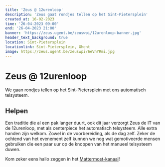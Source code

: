 ```yaml
---
title: 'Zeus @ 12urenloop'
description: 'Zeus gaat rondjes tellen op het Sint-Pietersplein'
created_at: 16-02-2023
time: '26-04-2023 09:00'
end: '26-04-2023 21:00'
banner: 'https://zeus.ugent.be/zeuswpi/12urenloop-banner.jpg'
header_text_background: true
location: Sint-Pietersplein
locationlink: Sint-Pietersplein, Ghent
image: https://zeus.ugent.be/zeuswpi/6eVnYRmi.jpg
---
```


# Zeus @ 12urenloop

We gaan rondjes tellen op het Sint-Pietersplein met ons automatisch telsysteem.

## Helpen

Een traditie die al een pak langer duurt, ook dit jaar verzorgt Zeus de IT van de 12urenloop, met als centerpiece het automatisch telsysteem. Alle extra handen zijn welkom. Zowel in de voorbereiding, als de dag zelf. Zeker de ochtend van het evenement zelf kunnen we nog wat gemotiveerde mensen gebruiken die een paar uur op de knoppen van het manueel telsysteem duwen.

Kom zeker eens hallo zeggen in het [Mattermost-kanaal](https://mattermost.zeus.gent/zeus/channels/12urenloop)!
